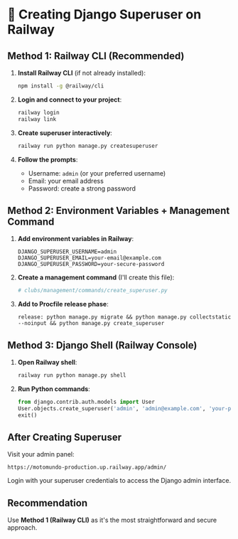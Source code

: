 # 🔧 Creating Django Superuser on Railway

## Method 1: Railway CLI (Recommended)

1. **Install Railway CLI** (if not already installed):
   ```bash
   npm install -g @railway/cli
   ```

2. **Login and connect to your project**:
   ```bash
   railway login
   railway link
   ```

3. **Create superuser interactively**:
   ```bash
   railway run python manage.py createsuperuser
   ```

4. **Follow the prompts**:
   - Username: `admin` (or your preferred username)
   - Email: your email address
   - Password: create a strong password

## Method 2: Environment Variables + Management Command

1. **Add environment variables in Railway**:
   ```
   DJANGO_SUPERUSER_USERNAME=admin
   DJANGO_SUPERUSER_EMAIL=your-email@example.com
   DJANGO_SUPERUSER_PASSWORD=your-secure-password
   ```

2. **Create a management command** (I'll create this file):
   ```python
   # clubs/management/commands/create_superuser.py
   ```

3. **Add to Procfile release phase**:
   ```
   release: python manage.py migrate && python manage.py collectstatic --noinput && python manage.py create_superuser
   ```

## Method 3: Django Shell (Railway Console)

1. **Open Railway shell**:
   ```bash
   railway run python manage.py shell
   ```

2. **Run Python commands**:
   ```python
   from django.contrib.auth.models import User
   User.objects.create_superuser('admin', 'admin@example.com', 'your-password')
   exit()
   ```

## After Creating Superuser

Visit your admin panel:
```
https://motomundo-production.up.railway.app/admin/
```

Login with your superuser credentials to access the Django admin interface.

## Recommendation

Use **Method 1 (Railway CLI)** as it's the most straightforward and secure approach.
